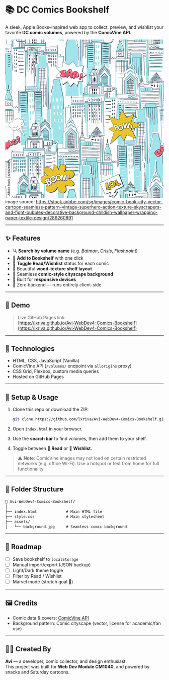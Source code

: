 # 📚 DC Comics Bookshelf

A sleek, Apple Books–inspired web app to collect, preview, and wishlist your favorite **DC comic volumes**, powered by the **ComicVine API**.

![screenshot](assets/background.jpg)
image source: https://stock.adobe.com/sg/images/comic-book-city-vector-cartoon-seamless-pattern-vintage-superhero-action-texture-skyscrapers-and-fight-bubbles-decorative-background-childish-wallpaper-wrapping-paper-textile-design/286260891

---

## ✨ Features

- 🔍 **Search by volume name** (e.g. *Batman*, *Crisis*, *Flashpoint*)
- 📖 **Add to Bookshelf** with one click
- 🌟 **Toggle Read/Wishlist** status for each comic
- 🧱 Beautiful **wood-texture shelf layout**
- 🎨 Seamless **comic-style cityscape background**
- 🔄 Built for **responsive devices**
- 🧠 Zero backend — runs entirely client-side

---

## 🚀 Demo

> Live GitHub Pages link:  
[https://lxriva.github.io/Avi-WebDev4-Comics-Bookshelf](https://lxriva.github.io/Avi-WebDev4-Comics-Bookshelf)

---

## 🧰 Technologies

- HTML, CSS, JavaScript (Vanilla)
- ComicVine API (`/volumes/` endpoint via `allorigins` proxy)
- CSS Grid, Flexbox, custom media queries
- Hosted on GitHub Pages

---

## 🔑 Setup & Usage

1. Clone this repo or download the ZIP:
   ```bash
   git clone https://github.com/lxriva/Avi-WebDev4-Comics-Bookshelf.git
   ```

2. Open `index.html` in your browser.

3. Use the **search bar** to find volumes, then add them to your shelf.

4. Toggle between 📖 **Read** or 🌟 **Wishlist**.

> ⚠️ **Note**: ComicVine images may not load on certain restricted networks (e.g. office Wi-Fi). Use a hotspot or test from home for full functionality.

---

## 📂 Folder Structure

```
📁 Avi-WebDev4-Comics-Bookshelf/
│
├── index.html             # Main HTML file
├── style.css              # Main stylesheet
├── assets/
│   └── background.jpg     # Seamless comic background
```

---

## 📌 Roadmap

- [ ] Save bookshelf to `localStorage`
- [ ] Manual import/export (JSON backup)
- [ ] Light/Dark theme toggle
- [ ] Filter by Read / Wishlist
- [ ] Marvel mode (stretch goal 👀)

---

## 🖼️ Credits

- Comic data & covers: [ComicVine API](https://comicvine.gamespot.com/api/)
- Background pattern: Comic cityscape (vector, license for academic/fan use)

---

## 👨‍💻 Created By

**Avi** — a developer, comic collector, and design enthusiast.  
This project was built for **Web Dev Module CM1040**, and powered by snacks and Saturday cartoons.
